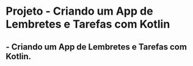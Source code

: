 <h1>Projeto - Criando um App de Lembretes e Tarefas com Kotlin</h1>

<H2>- Criando um App de Lembretes e Tarefas com Kotlin.</h2>


